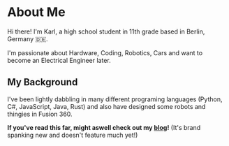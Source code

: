 # About Me

Hi there! I'm Karl, a high school student in 11th grade based in Berlin, Germany 🇩🇪.

I'm passionate about Hardware, Coding, Robotics, Cars and want to become an Electrical Engineer later.

## My Background

I've been lightly dabbling in many different programing languages (Python, C#, JavaScript, Java, Rust) and also have designed some robots and thingies in Fusion 360.

**If you've read this far, might aswell check out my [blog](https://blog.karl.my.id)!**
(It's brand spanking new and doesn't feature much yet!)
